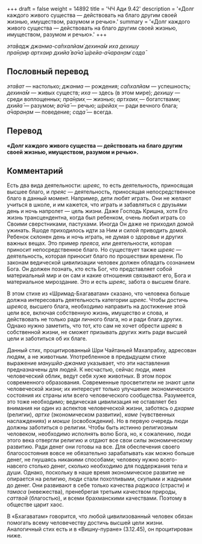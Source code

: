 +++
draft = false
weight = 14892
title = 'ЧЧ Ади 9.42'
description = '«Долг каждого живого существа — действовать на благо другим своей жизнью, имуществом, разумом и речью».'
summary = '«Долг каждого живого существа — действовать на благо другим своей жизнью, имуществом, разумом и речью».'
+++

_эта̄вадж джанма-са̄пхалйам̇ дехина̄м иха дехишу  
пра̄н̣аир артхаир дхийа̄ ва̄ча̄ ш́рейа-а̄чаран̣ам̇ сада̄_

## Пословный перевод

_эта̄ват_ — настолько; _джанма_ — рождения; _са̄пхалйам_ — успешность; _дехина̄м_ — живых существ; _иха_ — здесь (в этом мире); _дехишу_ — среди воплощенных; _пра̄н̣аих̣_ — жизнью; _артхаих̣_ — богатствами; _дхийа̄_ — разумом; _ва̄ча̄_ — речью; _ш́рейах̣_ — ради вечного блага; _а̄чаран̣ам_ — поведение; _сада̄_ — всегда.

## Перевод

**«Долг каждого живого существа — действовать на благо другим своей жизнью, имуществом, разумом и речью».**

## Комментарий

Есть два вида деятельности: _шреяс,_ то есть деятельность, приносящая высшее благо, и _преяс_ — деятельность, приносящая непосредственное благо в данный момент. Например, дети любят играть. Они не желают учиться в школе, и им кажется, что играть и забавляться с друзьями день и ночь напролет — цель жизни. Даже Господь Кришна, хотя Его жизнь трансцендентна, когда был ребенком, очень любил играть со Своими сверстниками, пастухами. Иногда Он даже не приходил домой ужинать. Яшоде приходилось идти за Ним и силой приводить домой. Ребенок склонен день и ночь играть, не думая о здоровье и других важных вещах. Это пример _преяса,_ или деятельности, которая приносит непосредственное благо. Но существует также _шреяс_ — деятельность, которая приносит благо по прошествии времени. По законам ведической цивилизации человек должен обладать сознанием Бога. Он должен познать, кто есть Бог, что представляет собой материальный мир и он сам и какие отношения связывают его, Бога и материальное мироздание. Это и есть _шреяс,_ забота о высшем благе.

В этом стихе из «Шримад-Бхагаватам» сказано, что человека больше должна интересовать деятельность категории _шреяс_. Чтобы достичь _шреяса,_ высшего блага, необходимо направить на достижение этой цели все, включая собственную жизнь, имущество и слова, и действовать не только ради личного блага, но и ради блага других. Однако нужно заметить, что тот, кто сам не хочет обрести _шреяс_ в собственной жизни, не сможет призывать других жить ради высшей цели и заботиться об их благе.

Данный стих, процитированный Шри Чайтаньей Махапрабху, адресован людям, а не животным. Употребленное в предыдущем стихе выражение _манушйа-джанма_ указывает, что эти наставления предназначены для людей. К несчастью, сейчас люди, имея человеческий облик, ведут себя хуже животных. В этом порок современного образования. Современные просветители не знают цели человеческой жизни; их интересует только улучшение экономического состояния их страны или всего человеческого сообщества. Разумеется, это тоже необходимо; ведическая цивилизация не оставляет без внимания ни один из аспектов человеческой жизни, заботясь о _дхарме_ (религии), _артхе_ (экономическом развитии), _каме_ (чувственных наслаждениях) и _мокше_ (освобождении). Но в первую очередь люди должны заботиться о религии. Чтобы быть истинно религиозным человеком, необходимо исполнять волю Бога, но, к сожалению, люди этого века отвергли религию и отдают все свои силы экономическому развитию. Ради денег они готовы на все. Для обеспечения своего благосостояния вовсе не обязательно зарабатывать как можно больше денег, не гнушаясь никакими способами; человеку нужно всего-навсего столько денег, сколько необходимо для поддержания тела и души. Однако, поскольку в наше время экономическое развитие не опирается на религию, люди стали похотливыми, скупыми и жадными до денег. Они развивают в себе только качества _раджаса_ (страсти) и _тамаса_ (невежества), пренебрегая третьим качеством природы, _саттвой_ (благостью), и всеми брахманскими качествами. Поэтому в обществе царит хаос.

В «Бхагаватам» говорится, что любой цивилизованный человек обязан помогать всему человечеству достичь высшей цели жизни. Аналогичный стих есть и в «Вишну-пуране» (3.12.45), он процитирован ниже.
